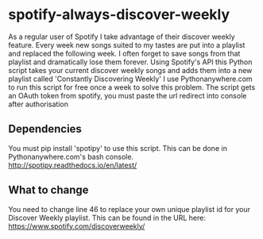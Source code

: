 # spotify-always-discover-weekly

As a regular user of Spotify I take advantage of their discover weekly feature. Every week new songs suited to my tastes are put into a playlist and replaced the following week. I often forget to save songs from that playlist and dramatically lose them forever. Using Spotify's API this Python script takes your current discover weekly songs and adds them into a new playlist called 'Constantly Discovering Weekly'
I use Pythonanywhere.com to run this script for free once a week to solve this problem. The script gets an OAuth token from spotify, you must paste the url redirect into console after authorisation

## Dependencies
You must pip install 'spotipy' to use this script. This can be done in Pythonanywhere.com's bash console.
http://spotipy.readthedocs.io/en/latest/

## What to change
You need to change line 46 to replace your own unique playlist id for your Discover Weekly playlist. This can be found in the URL here: https://www.spotify.com/discoverweekly/
